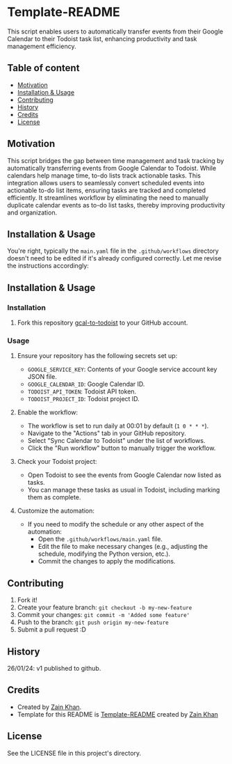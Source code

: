 # Template-README
This script enables users to automatically transfer events from their Google Calendar to their Todoist task list, enhancing productivity and task management efficiency.


## Table of content
- [Motivation](#motivation)
- [Installation & Usage](#installation--usage)
- [Contributing](#contributing)
- [History](#history)
- [Credits](#credits)
- [License](#license)


## Motivation
This script bridges the gap between time management and task tracking by automatically transferring events from Google Calendar to Todoist. While calendars help manage time, to-do lists track actionable tasks. This integration allows users to seamlessly convert scheduled events into actionable to-do list items, ensuring tasks are tracked and completed efficiently. It streamlines workflow by eliminating the need to manually duplicate calendar events as to-do list tasks, thereby improving productivity and organization.


## Installation & Usage
You're right, typically the `main.yaml` file in the `.github/workflows` directory doesn't need to be edited if it's already configured correctly. Let me revise the instructions accordingly:

## Installation & Usage

### Installation
1. Fork this repository [gcal-to-todoist](https://github.com/gitzain/gcal-to-todoist) to your GitHub account.

### Usage
1. Ensure your repository has the following secrets set up:
   - `GOOGLE_SERVICE_KEY`: Contents of your Google service account key JSON file.
   - `GOOGLE_CALENDAR_ID`: Google Calendar ID.
   - `TODOIST_API_TOKEN`: Todoist API token.
   - `TODOIST_PROJECT_ID`: Todoist project ID.

2. Enable the workflow:
   - The workflow is set to run daily at 00:01 by default (`1 0 * * *`).
   - Navigate to the "Actions" tab in your GitHub repository.
   - Select "Sync Calendar to Todoist" under the list of workflows.
   - Click the "Run workflow" button to manually trigger the workflow.

3. Check your Todoist project:
   - Open Todoist to see the events from Google Calendar now listed as tasks.
   - You can manage these tasks as usual in Todoist, including marking them as complete.

4. Customize the automation:
   - If you need to modify the schedule or any other aspect of the automation:
     - Open the `.github/workflows/main.yaml` file.
     - Edit the file to make necessary changes (e.g., adjusting the schedule, modifying the Python version, etc.).
     - Commit the changes to apply the modifications.


## Contributing
1. Fork it!
2. Create your feature branch: `git checkout -b my-new-feature`
3. Commit your changes: `git commit -m 'Added some feature'`
4. Push to the branch: `git push origin my-new-feature`
5. Submit a pull request :D


## History
26/01/24: v1 published to github. 


## Credits
- Created by <a href="https://iamzain.com">Zain Khan</a>.
- Template for this README is <a href="https://github.com/gitzain/template-README">Template-README</a> created by <a href="https://iamzain.com">Zain Khan</a>


## License
See the LICENSE file in this project's directory.
